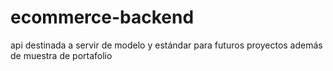# ecommerce-backend
api destinada a servir de modelo y estándar para futuros proyectos además de muestra de portafolio

